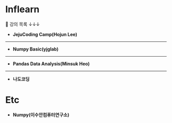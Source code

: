# Inflearn
📆  강의 목록 ↓↓↓

- **JejuCoding Camp(Hojun Lee)**
---
- **Numpy Basic(yjglab)**
---
- **Pandas Data Analysis(Minsuk Heo)**
---
- **나도코딩**
# Etc
- **Numpy(이수안컴퓨터연구소)**  
